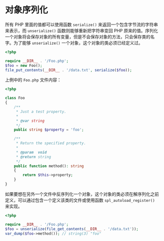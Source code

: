 # 对象序列化

所有 PHP 里面的值都可以使用函数 `serialize()` 来返回一个包含字节流的字符串来表示，而 `unserialize()` 函数则能够重新把字符串变回 PHP 原来的值。序列化一个对象将会保存对象的所有变量，但是不会保存对象的方法，只会保存类的名字。为了能够 `unserialize()` 一个对象，这个对象的类必须已经定义过。

```php
<?php

require __DIR__ . '/Foo.php';
$foo = new Foo();
file_put_contents(__DIR__ . '/data.txt', serialize($foo));

```

上例中的 `Foo.php` 文件内容：

```php
<?php

class Foo
{
    /**
     * Just a test property.
     *
     * @var string
     */
    public string $property = 'foo';

    /**
     * Return the specified property.
     *
     * @param  void
     * @return string
     */
    public function method(): string
    {
        return $this->property;
    }
}

```

如果要想在另外一个文件中反序列化一个对象，这个对象的类必须在解序列化之前定义，可以通过包含一个定义该类的文件或使用函数 `spl_autoload_register()` 来实现。

```php
<?php

require __DIR__ . '/Foo.php';
$foo = unserialize(file_get_contents(__DIR__ . '/data.txt'));
var_dump($foo->method()); // string(3) "foo"

```

